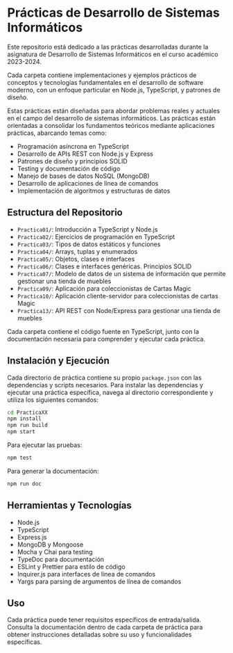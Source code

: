 # Prácticas de Desarrollo de Sistemas Informáticos

Este repositorio está dedicado a las prácticas desarrolladas durante la asignatura de Desarrollo de Sistemas Informáticos en el curso académico 2023-2024.

Cada carpeta contiene implementaciones y ejemplos prácticos de conceptos y tecnologías fundamentales en el desarrollo de software moderno, con un enfoque particular en Node.js, TypeScript, y patrones de diseño.

Estas prácticas están diseñadas para abordar problemas reales y actuales en el campo del desarrollo de sistemas informáticos.
Las prácticas están orientadas a consolidar los fundamentos teóricos mediante aplicaciones prácticas, abarcando temas como:

- Programación asíncrona en TypeScript
- Desarrollo de APIs REST con Node.js y Express
- Patrones de diseño y principios SOLID
- Testing y documentación de código
- Manejo de bases de datos NoSQL (MongoDB)
- Desarrollo de aplicaciones de línea de comandos
- Implementación de algoritmos y estructuras de datos

## Estructura del Repositorio

- `Practica01/`: Introducción a TypeScript y Node.js
- `Practica02/`: Ejercicios de programación en TypeScript
- `Practica03/`: Tipos de datos estáticos y funciones
- `Practica04/`: Arrays, tuplas y enumerados
- `Practica05/`: Objetos, clases e interfaces
- `Practica06/`: Clases e interfaces genéricas. Principios SOLID
- `Practica07/`: Modelo de datos de un sistema de información que permite gestionar una tienda de muebles
- `Practica09/`: Aplicación para coleccionistas de Cartas Magic
- `Practica10/`: Aplicación cliente-servidor para coleccionistas de cartas Magic
- `Practica13/`: API REST con Node/Express para gestionar una tienda de muebles

Cada carpeta contiene el código fuente en TypeScript, junto con la documentación necesaria para comprender y ejecutar cada práctica.

## Instalación y Ejecución

Cada directorio de práctica contiene su propio `package.json` con las dependencias y scripts necesarios. Para instalar las dependencias y ejecutar una práctica específica, navega al directorio correspondiente y utiliza los siguientes comandos:

```bash
cd PracticaXX
npm install
npm run build
npm start
```

Para ejecutar las pruebas:

```bash
npm test
```

Para generar la documentación:

```bash
npm run doc
```

## Herramientas y Tecnologías

- Node.js
- TypeScript
- Express.js
- MongoDB y Mongoose
- Mocha y Chai para testing
- TypeDoc para documentación
- ESLint y Prettier para estilo de código
- Inquirer.js para interfaces de línea de comandos
- Yargs para parsing de argumentos de línea de comandos

## Uso

Cada práctica puede tener requisitos específicos de entrada/salida. Consulta la documentación dentro de cada carpeta de práctica para obtener instrucciones detalladas sobre su uso y funcionalidades específicas.
